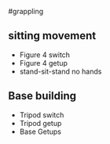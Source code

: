 #grappling

## sitting movement
- Figure 4 switch
- Figure 4 getup
- stand-sit-stand no hands

## Base building
- Tripod switch
- Tripod getup
- Base Getups